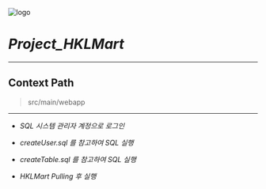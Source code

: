 ![logo](https://user-images.githubusercontent.com/71188307/101260354-9628fc80-3772-11eb-99fc-8ce0923dca57.png)
# ***Project_HKLMart***

---

## Context Path
> src/main/webapp

---

+ *SQL 시스템 관리자 계정으로 로그인*

+ *createUser.sql 를 참고하여 SQL 실행*

+ *createTable.sql 를 참고하여 SQL 실행*

+ *HKLMart Pulling 후 실행*


